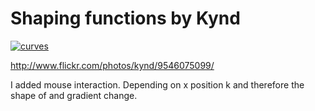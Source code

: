 # Shaping functions by Kynd

<a data-flickr-embed="true"  href="https://www.flickr.com/photos/kynd/9546075099/" title="curves"><img src="https://farm8.staticflickr.com/7346/9546075099_14b91d8dec_h.jpg" alt="curves"></a><script async src="//embedr.flickr.com/assets/client-code.js" charset="utf-8"></script>

http://www.flickr.com/photos/kynd/9546075099/

I added mouse interaction. Depending on x position k and therefore the shape of and gradient change.